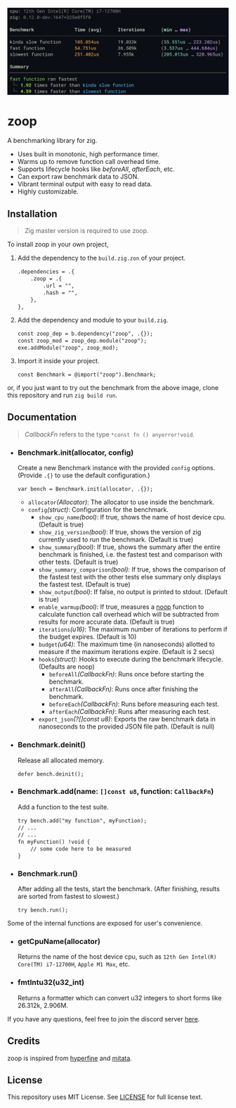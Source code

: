 ![](res/output.png)

# zoop

A benchmarking library for zig.

- Uses built in monotonic, high performance timer.
- Warms up to remove function call overhead time.
- Supports lifecycle hooks like *beforeAll*, *afterEach*, etc.
- Can export raw benchmark data to JSON.
- Vibrant terminal output with easy to read data.
- Highly customizable.



## Installation

> Zig master version is required to use zoop.

To install zoop in your own project,

1. Add the dependency to the `build.zig.zon` of your project.

   ```zig
   .dependencies = .{
       .zoop = .{
           .url = "",
           .hash = "",
       },
   },
   ```

2. Add the dependency and module to your `build.zig`.

   ```zig
   const zoop_dep = b.dependency("zoop", .{});
   const zoop_mod = zoop_dep.module("zoop");
   exe.addModule("zoop", zoop_mod);
   ```

3. Import it inside your project.

   ```zig
   const Benchmark = @import("zoop").Benchmark;
   ```

or, if you just want to try out the benchmark from the above image, clone this repository and run `zig build run`.



## Documentation

> *CallbackFn* refers to the type `*const fn () anyerror!void`.

- ### Benchmark.init(allocator, config)

  Create a new Benchmark instance with the provided `config` options. (Provide `.{}` to use the default configuration.)

  ```zig
  var bench = Benchmark.init(allocator, .{});
  ```

  - `allocator`*(Allocator)*: The allocator to use inside the benchmark.
  - `config`*(struct)*: Configuration for the benchmark.
    - `show_cpu_name`*(bool)*: If true, shows the name of host device cpu. (Default is true)
    - `show_zig_version`*(bool)*: If true, shows the version of zig currently used to run the benchmark. (Default is true)
    - `show_summary`*(bool)*: If true, shows the summary after the entire benchmark is finished, i.e. the fastest test and comparison with other tests. (Default is true)
    - `show_summary_comparison`*(bool)*: If true, shows the comparison of the fastest test with the other tests else summary only displays the fastest test. (Default is true)
    - `show_output`*(bool)*: If false, no output is printed to stdout. (Default is true)
    - `enable_warmup`*(bool)*: If true, measures a [noop](https://en.wikipedia.org/wiki/NOP_(code)#JavaScript) function to calculate function call overhead which will be subtracted from results for more accurate data. (Default is true)
    - `iterations`*(u16)*: The maximum number of iterations to perform if the budget expires. (Default is 10)
    - `budget`*(u64)*: The maximum time (in nanoseconds) allotted to measure if the maximum iterations expire. (Default is 2 secs)
    - `hooks`*(struct)*: Hooks to execute during the benchmark lifecycle. (Defaults are noop)
      - `beforeAll`*(CallbackFn)*: Runs once before starting the benchmark.
      - `afterAll`*(CallbackFn)*: Runs once after finishing the benchmark.
      - `beforeEach`*(CallbackFn)*: Runs before measuring each test.
      - `afterEach`*(CallbackFn)*: Runs after measuring each test.
    - `export_json`*(?[]const u8)*: Exports the raw benchmark data in nanoseconds to the provided JSON file path. (Default is null)

- ### Benchmark.deinit()

  Release all allocated memory.

  ```zig
  defer bench.deinit();
  ```

- ### Benchmark.add(name: `[]const u8`, function: `CallbackFn`)

  Add a function to the test suite.

  ```zig
  try bench.add("my function", myFunction);
  // ...
  // ...
  fn myFunction() !void {
      // some code here to be measured
  }
  ```

- ### Benchmark.run()

  After adding all the tests, start the benchmark. (After finishing, results are sorted from fastest to slowest.)

  ```zig
  try bench.run();
  ```



Some of the internal functions are exposed for user's convenience.

- ### getCpuName(allocator)

  Returns the name of the host device cpu, such as `12th Gen Intel(R) Core(TM) i7-12700H`, `Apple M1 Max`, etc.

- ### fmtIntu32(u32_int)

  Returns a formatter which can convert u32 integers to short forms like 26.312k, 2.906M.



If you have any questions, feel free to join the discord server [here](https://discord.com/invite/tfBA2z8mbq).



## Credits

zoop is inspired from [hyperfine](https://github.com/sharkdp/hyperfine) and [mitata](https://github.com/evanwashere/mitata).



## License

This repository uses MIT License. See [LICENSE](https://github.com/tr1ckydev/zoop/blob/main/LICENSE) for full license text.
